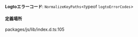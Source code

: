 **Logtoエラーコード**: `NormalizeKeyPaths`<typeof `logtoErrorCodes`>

#### 定義場所

packages/js/lib/index.d.ts:105